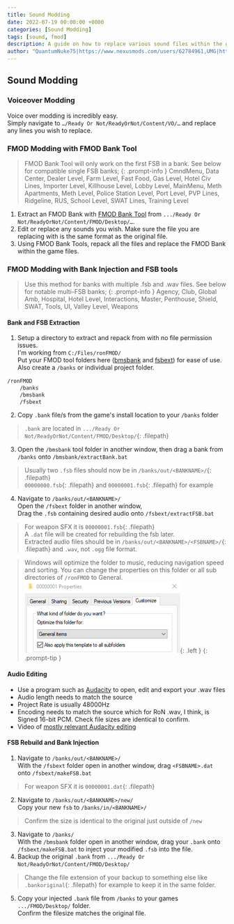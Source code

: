 ```yaml
---
title: Sound Modding
date: 2022-07-19 00:00:00 +0000
categories: [Sound Modding]
tags: [sound, fmod]
description: A guide on how to replace various sound files within the game.
author: "QuantumNuke75|https://www.nexusmods.com/users/62784961,UMG|https://unofficial-modding-guide.com,RareKiwi|https://discordapp.com/users/RareKiwi#5360"
---
```


## Sound Modding

### Voiceover Modding  
Voice over modding is incredibly easy.  
Simply navigate to `…/Ready Or Not/ReadyOrNot/Content/VO/…` and replace any lines you wish to replace.

### FMOD Modding with FMOD Bank Tool

> FMOD Bank Tool will only work on the first FSB in a bank. See below for compatible single FSB banks; 
{: .prompt-info }
> CmndMenu, Data Center, Dealer Level, Farm Level, Fast Food, Gas Level, Hotel Civ Lines, Importer Level, Killhouse Level, Lobby Level, MainMenu, Meth Apartments, Meth Level, Police Station Level, Port Level, PVP Lines, Ridgeline, RUS, School Level, SWAT Lines, Training Level


1. Extract an FMOD Bank with [FMOD Bank Tool](/posts/tools/#fmod-bank-tools) from `.../Ready Or Not/ReadyOrNot/Content/FMOD/Desktop/…`.
2. Edit or replace any sounds you wish. Make sure the file you are replacing with is the same format as the original file.
3. Using FMOD Bank Tools, repack all the files and replace the FMOD Bank within the game files.

### FMOD Modding with Bank Injection and FSB tools

> Use this method for banks with multiple .fsb and .wav files. See below for notable multi-FSB banks; 
{: .prompt-info }
> Agency, Club, Global Amb, Hospital, Hotel Level, Interactions, Master, Penthouse, Shield, SWAT, Tools, UI, Valley Level, Weapons

#### Bank and FSB Extraction
1. Setup a directory to extract and repack from with no file permission issues.  
I'm working from `C:/Files/ronFMOD/`  
Put your FMOD tool folders here ([bmsbank](/posts/tools/#bmsbank) and [fsbext](/posts/tools/#fsb-files-extractor-fsbext)) for ease of use.  
Also create a `/banks` or individual project folder.
```
/ronFMOD
    /banks
    /bmsbank
    /fsbext
```
2. Copy `.bank` file/s from the game's install location to your `/banks` folder  
> `.bank` are located in `.../Ready Or Not/ReadyOrNot/Content/FMOD/Desktop/`{: .filepath}
3. Open the `/bmsbank` tool folder in another window, then drag a bank from `/banks` onto `/bmsbank/extractBank.bat`  
> Usually two `.fsb` files should now be in `/banks/out/<BANKNAME>/`{: .filepath}  
`00000000.fsb`{: .filepath} and `00000001.fsb`{: .filepath} for example
4. Navigate to `/banks/out/<BANKNAME>/`  
Open the `/fsbext` folder in another window,  
Drag the `.fsb` containing desired audio onto `/fsbext/extractFSB.bat`
> For weapon SFX it is `00000001.fsb`{: .filepath}  
> A `.dat` file will be created for rebuilding the fsb later.  
> Extracted audio files should be in `/banks/out/<BANKNAME>/<FSBNAME>/`{: .filepath}  and `.wav`, not `.ogg` file format.

> Windows will optimize the folder to music, reducing navigation speed and sorting. You can change the properties on this folder or all sub directories of `/ronFMOD` to General.  
![explorerFolderCustomize](/assets/explorerFolderCustomize.png){: .left }
{: .prompt-tip }

#### Audio Editing

- Use a program such as [Audacity](/posts/tools/#audacity) to open, edit and export your .wav files
- Audio length needs to match the source
- Project Rate is usually 48000Hz
- Encoding needs to match the source which for RoN .wav, I think, is Signed 16-bit PCM. Check file sizes are identical to confirm.
- Video of [mostly relevant Audacity editing](https://youtu.be/l5Zgiuehrks?t=624)

#### FSB Rebuild and Bank Injection

1. Navigate to `/banks/out/<BANKNAME>/`  
With the `/fsbext` folder open in another window, drag `<FSBNAME>.dat` onto `/fsbext/makeFSB.bat`
> For weapon SFX it is `00000001.dat`{: .filepath}
2. Navigate to `/banks/out/<BANKNAME>/new/`  
Copy your new `fsb` to `/banks/in/<BANKNAME>/`
> Confirm the size is identical to the original just outside of `/new`
3. Navigate to `/banks/`  
With the `/bmsbank` folder open in another window, drag your `.bank` onto `/fsbext/makeFSB.bat` to inject your modified `.fsb` into the file.
4. Backup the original `.bank` from `.../Ready Or Not/ReadyOrNot/Content/FMOD/Desktop/`
> Change the file extension of your backup to something else like `.bankoriginal`{: .filepath} for example to keep it in the same folder.
5. Copy your injected `.bank` file from `/banks` to your games `.../FMOD/Desktop/` folder.  
Confirm the filesize matches the original file.
